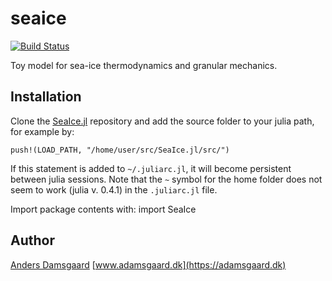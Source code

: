 # seaice
[![Build Status](https://travis-ci.org/anders-dc/SeaIce.jl.svg?branch=master)](https://travis-ci.org/anders-dc/SeaIce.jl)

Toy model for sea-ice thermodynamics and granular mechanics.

## Installation
Clone the [SeaIce.jl](https://github.com/anders-dc/SeaIce.jl) repository and add 
the source folder to your julia path, for example by:

    push!(LOAD_PATH, "/home/user/src/SeaIce.jl/src/")

If this statement is added to `~/.juliarc.jl`, it will become persistent between
julia sessions. Note that the `~` symbol for the home folder does not seem to
work (julia v. 0.4.1) in the `.juliarc.jl` file.

Import package contents with:
    import SeaIce

## Author
[Anders Damsgaard](mailto:andersd@riseup.net) 
[www.adamsgaard.dk](https://adamsgaard.dk)
